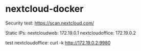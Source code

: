 # nextcloud-docker

Security test: https://scan.nextcloud.com/

Static IPs:
nextcloudweb: 172.19.0.1
nextcloudoffice: 172.19.0.2

test nextcloudoffice:
curl -k http://172.19.0.2:9980
